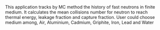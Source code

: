 <html>
 <body>
<p> This application tracks by MC method the history of fast neutrons in finite medium. It calculates the mean collisions number for neutron to reach thermal energy, leakage fraction and capture fraction. User could choose medium among, Air, Aluminium, Cadmium, Griphite, Iron, Lead and Water </p>

  </body>
</html>


